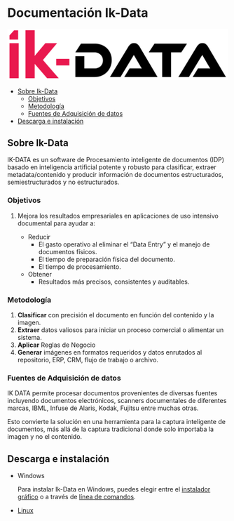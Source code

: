 # Documentación Ik-Data <!-- omit in toc -->

![Ik-Data Logo](https://github.com/ikno-sdm/ikdata-documentacion-spa/blob/soporte_pulls/media/Ik-Data.png?raw=true)

- [Sobre Ik-Data](#sobre-ik-data)
  - [Objetivos](#objetivos)
  - [Metodología](#metodología)
  - [Fuentes de Adquisición de datos](#fuentes-de-adquisición-de-datos)
- [Descarga e instalación](#descarga-e-instalación)

## Sobre Ik-Data

IK-DATA es un software de Procesamiento inteligente de documentos (IDP) basado en inteligencia artificial potente y robusto para clasificar, extraer metadata/contenido y producir información de documentos estructurados, semiestructurados y no estructurados.

### Objetivos

1. Mejora los resultados empresariales en aplicaciones de uso intensivo documental para ayudar a:

    - Reducir
      - El gasto operativo al eliminar el “Data Entry” y el manejo de documentos físicos.  
      - El tiempo de preparación física del documento.
      - El tiempo de procesamiento.
    - Obtener
      - Resultados más precisos, consistentes y auditables.

### Metodología

1. **Clasificar** con precisión el documento en función del contenido y la imagen.
1. **Extraer** datos valiosos para iniciar un proceso comercial o alimentar un sistema.
1. **Aplicar** Reglas de Negocio
1. **Generar** imágenes en formatos requeridos y datos enrutados al repositorio, ERP, CRM, flujo de trabajo o archivo.

### Fuentes de Adquisición de datos

IK DATA permite procesar documentos provenientes de diversas fuentes incluyendo documentos electrónicos, scanners documentales de diferentes marcas, IBML, Infuse de Alaris, Kodak, Fujitsu entre muchas otras.

Esto convierte la solución en una herramienta para la captura inteligente de documentos, más allá de la captura tradicional donde solo importaba la imagen y no el contenido.

## Descarga e instalación

- Windows

    Para instalar Ik-Data en Windows, puedes elegir entre el [instalador gráfico](https://github.com/Ortega-Dan/IkData-Installers/releases/download/v1.0/SetUp.EXE) o a través de [línea de comandos](https://github.com/Ortega-Dan/IkData-Installers/releases/download/v1.0/Ik-Data_SetUp.zip).

- [Linux]((https://github.com/Ortega-Dan/IkData-Installers/releases/download/v1.0/Ik-Data_SetUp.tar.gz))
